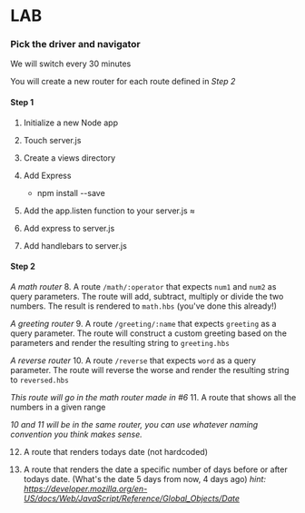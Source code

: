 # LAB

### Pick the driver and navigator

We will switch every 30 minutes

You will create a new router for each route defined in _Step 2_

#### Step 1

1. Initialize a new Node app

2. Touch server.js

3. Create a views directory

4. Add Express
    - npm install <module> --save

5. Add the app.listen function to your server.js
≈
6. Add express to server.js

7. Add handlebars to server.js


#### Step 2

*A math router*
8. A route `/math/:operator` that expects `num1` and `num2` as query parameters. The
route will add, subtract, multiply or divide the two numbers. The result is rendered
to `math.hbs` (you've done this already!)

*A greeting router*
9. A route `/greeting/:name` that expects `greeting` as a query parameter. The
route will construct a custom greeting based on the parameters and render the
resulting string to `greeting.hbs`

*A reverse router*
10. A route `/reverse` that expects `word` as a query parameter. The route will
reverse the worse and render the resulting string to `reversed.hbs`

*This route will go in the math router made in #6*
11. A route that shows all the numbers in a given range

*10 and 11 will be in the same router, you can use whatever naming convention
you think makes sense.*

12. A route that renders todays date (not hardcoded)

13. A route that renders the date a specific number of days before or after
todays date. (What's the date 5 days from now, 4 days ago)
*hint: https://developer.mozilla.org/en-US/docs/Web/JavaScript/Reference/Global_Objects/Date*
